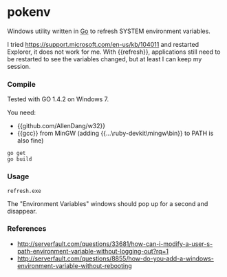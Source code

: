 ﻿# pokenv

Windows utility written in [Go](https://www.golang.org) to refresh
SYSTEM environment variables.

I tried https://support.microsoft.com/en-us/kb/104011 and restarted Explorer, it does not work for me. With {{refresh}},
applications still need to be restarted to see the variables changed, but at least I can keep my session.

### Compile

Tested with GO 1.4.2 on Windows 7.

You need:

* {{github.com/AllenDang/w32}}
* {{gcc}} from MinGW (adding {{...\ruby-devkit\mingw\bin}} to PATH is also fine)

~~~
go get
go build
~~~

### Usage

~~~
refresh.exe
~~~

The "Environment Variables" windows should pop up for a second and disappear.

### References

* http://serverfault.com/questions/33681/how-can-i-modify-a-user-s-path-environment-variable-without-logging-out?rq=1
* http://serverfault.com/questions/8855/how-do-you-add-a-windows-environment-variable-without-rebooting
